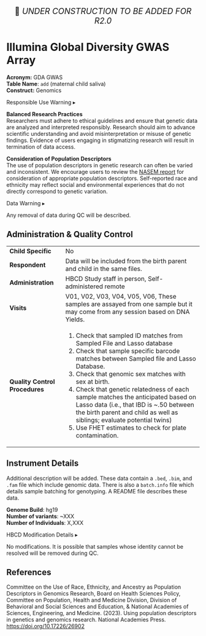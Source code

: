 <p style="text-align: center; font-size: 1.5em;">🚧 <i>UNDER CONSTRUCTION TO BE ADDED FOR R2.0</i></p>

# Illumina Global Diversity GWAS Array
     
**Acronym:** GDA GWAS           
**Table Name**: `add` (maternal child saliva)         
**Construct:** Genomics

<div id="alert" class="alert-banner" onclick="toggleCollapse(this)">
  <span class="emoji"><i class="fas fa-exclamation-triangle"></i></span>
  <span class="text-with-link">
  <span class="text">Responsible Use Warning</span>
  <a class="anchor-link" href="#alert" title="Copy link">
  <i class="fa-solid fa-link"></i>
  </a>
  </span>
  <span class="arrow">▸</span>
</div>
<div class="alert-collapsible-content">
<p><b>Balanced Research Practices</b><br>
Researchers must adhere to ethical guidelines and ensure that genetic data are analyzed and interpreted responsibly. Research should aim to advance scientific understanding and avoid misinterpretation or misuse of genetic findings. Evidence of users engaging in stigmatizing research will result in termination of data access.</p>
<p><b>Consideration of Population Descriptors</b><br>
The use of population descriptors in genetic research can often be varied and inconsistent. We encourage users to review the <a href="https://doi.org/10.17226/26902">NASEM report</a> for consideration of appropriate population descriptors. Self-reported race and ethnicity may reflect social and environmental experiences that do not directly correspond to genetic variation.</p>
</div>

<div id="warning" class="warning-banner" onclick="toggleCollapse(this)">
  <span class="emoji"><i class="fas fa-exclamation-triangle"></i></span>
  <span class="text-with-link">
  <span class="text">Data Warning</span>
  <a class="anchor-link" href="#warning" title="Copy link">
  <i class="fa-solid fa-link"></i>
  </a>
  </span>
  <span class="arrow">▸</span>
</div>
<div class="warning-collapsible-content">
<p>Any removal of data during QC will be described.</p> 
</div>

## Administration & Quality Control

<table class="table-no-vertical-lines" style="width: 100%; border-collapse: collapse; table-layout: fixed;">
<tbody>
<tr><td><b>Child Specific</b></td>
<td>No</td></tr>
<tr><td><b>Respondent</b></td>
<td>Data will be included from the birth parent and child in the same files.</td></tr>
<tr><td><b>Administration</b></td>
<td style="word-wrap: break-word; white-space: normal;">HBCD Study staff in person, Self-administered remote</td></tr>
<tr><td><b>Visits</b></td>
<td style="word-wrap: break-word; white-space: normal;">V01, V02, V03, V04, V05, V06, These samples are assayed from one sample but it may come from any session based on DNA Yields.</td></tr>
<tr><td><b>Quality Control Procedures</b></td>
<td style="word-wrap: break-word; white-space: normal;">
<ol>
  <li>Check that sampled ID matches from Sampled File and Lasso database</li>
  <li>Check that sample specific barcode matches between Sampled file and Lasso Database.</li>
  <li>Check that genomic sex matches with sex at birth.</li>
  <li>Check that genetic relatedness of each sample matches the anticipated based on Lasso data (i.e., that IBD is ~.50 between the birth parent and child as well as siblings; evaluate potential twins)</li>
  <li>Use FHET estimates to check for plate contamination.</li>
</ol>
</td></tr>      
</tbody>
</table>

## Instrument Details

Additional description will be added. These data contain a `.bed`, `.bim`, and `.fam` file which include genomic data. There is also a `batch.info` file which details sample batching for genotyping. A README file describes these data.

**Genome Build**: hg19    
**Number of variants**: ~XXX    
**Number of Individuals**: X,XXX

<div id="hbcd-mod" class="table-banner" onclick="toggleCollapse(this)">
  <span class="emoji"><i class="fa fa-gear"></i></span>
  <span class="text-with-link">
  <span class="text">HBCD Modification Details</span>
  <a class="anchor-link" href="#hbcd-mod" title="Copy link">
  <i class="fa-solid fa-link"></i>
  </a>
  </span>
  <span class="arrow">▸</span>
</div>
<div class="collapsible-content">
<p>No modifications. It is possible that samples whose identity cannot be resolved will be removed during QC.</p> 
</div>

## References

<div class="references"> 
<p>Committee on the Use of Race, Ethnicity, and Ancestry as Population Descriptors in Genomics Research, Board on Health Sciences Policy, Committee on Population, Health and Medicine Division, Division of Behavioral and Social Sciences and Education, & National Academies of Sciences, Engineering, and Medicine. (2023). Using population descriptors in genetics and genomics research. National Academies Press. <a href="https://doi.org/10.17226/26902">https://doi.org/10.17226/26902</a></p>  
</div>

<br>


